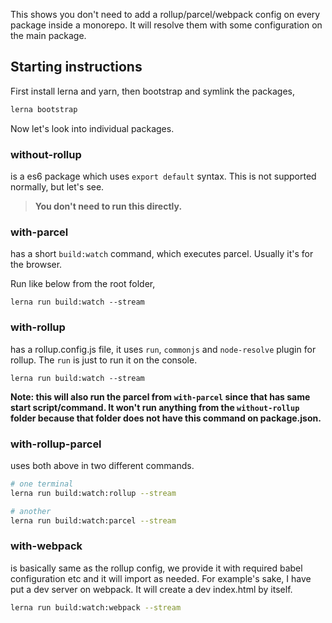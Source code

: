 This shows you don't need to add a rollup/parcel/webpack config on every package inside a monorepo. It will resolve them with some configuration on the main package.

## Starting instructions

First install lerna and yarn, then bootstrap and symlink the packages,

```sh
lerna bootstrap
```

Now let's look into individual packages.

### without-rollup

is a es6 package which uses `export default` syntax. This is not supported normally, but let's see.

> **You don't need to run this directly.**

### with-parcel

has a short `build:watch` command, which executes parcel. Usually it's for the browser.

Run like below from the root folder,

```
lerna run build:watch --stream
```

### with-rollup

has a rollup.config.js file, it uses `run`, `commonjs` and `node-resolve` plugin for rollup. The `run` is just to run it on the console.

```
lerna run build:watch --stream
```

**Note: this will also run the parcel from `with-parcel` since that has same start script/command. It won't run anything from the `without-rollup` folder because that folder does not have this command on package.json.**

### with-rollup-parcel

uses both above in two different commands.

```sh
# one terminal
lerna run build:watch:rollup --stream

# another
lerna run build:watch:parcel --stream
```

### with-webpack

is basically same as the rollup config, we provide it with required babel configuration etc and it will import as needed. For example's sake, I have put a dev server on webpack. It will create a dev index.html by itself.

```sh
lerna run build:watch:webpack --stream
```
